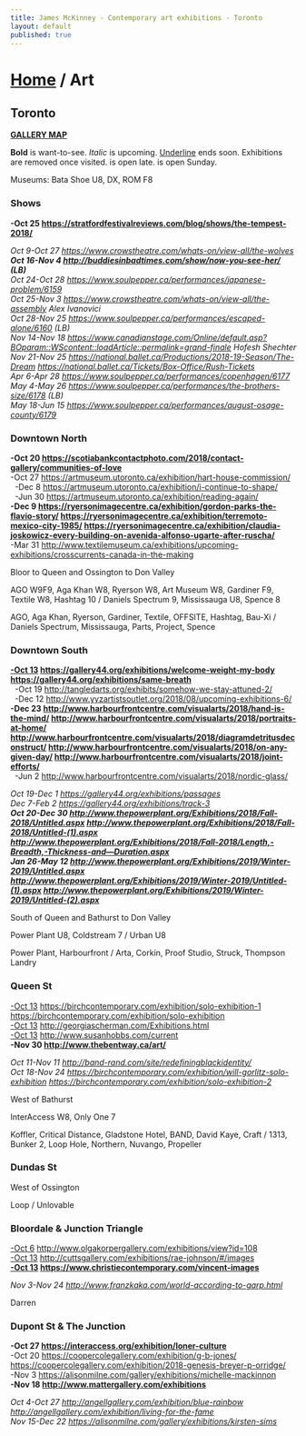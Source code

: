 ```yaml
---
title: James McKinney - Contemporary art exhibitions - Toronto
layout: default
published: true
---
```


# [Home](/) / Art

## Toronto

**[GALLERY MAP](https://www.google.com/maps/d/u/0/edit?mid=1sMiga7vQsqWdqEVQCqHsxjX2jeU)**

<span class="glyphicon glyphicon-info-sign" aria-hidden="true"></span> <strong>Bold</strong> is want-to-see. <em>Italic</em> is upcoming. <u>Underline</u> ends soon. Exhibitions are removed once visited. <span class="glyphicon glyphicon-time" aria-hidden="true"></span> is open late. <span class="glyphicon glyphicon-calendar" aria-hidden="true"></span> is open Sunday.

<span class="glyphicon glyphicon-calendar" aria-hidden="true"></span> <span class="glyphicon glyphicon-time" aria-hidden="true"></span> Museums: Bata Shoe U8, DX, ROM F8

### Shows

**-Oct 25 <https://stratfordfestivalreviews.com/blog/shows/the-tempest-2018/>**  

_Oct 9-Oct 27 <https://www.crowstheatre.com/whats-on/view-all/the-wolves>_  
_**Oct 16-Nov 4 <http://buddiesinbadtimes.com/show/now-you-see-her/> (LB)**_  
_Oct 24-Oct 28 <https://www.soulpepper.ca/performances/japanese-problem/6159>_  
_Oct 25-Nov 3 <https://www.crowstheatre.com/whats-on/view-all/the-assembly> Alex Ivanovici_  
_Oct 28-Nov 25 <https://www.soulpepper.ca/performances/escaped-alone/6160> (LB)_  
_Nov 14-Nov 18 <https://www.canadianstage.com/Online/default.asp?BOparam::WScontent::loadArticle::permalink=grand-finale> Hofesh Shechter_  
_Nov 21-Nov 25 <https://national.ballet.ca/Productions/2018-19-Season/The-Dream> <https://national.ballet.ca/Tickets/Box-Office/Rush-Tickets>_  
_Apr 6-Apr 28 <https://www.soulpepper.ca/performances/copenhagen/6177>_  
_May 4-May 26 <https://www.soulpepper.ca/performances/the-brothers-size/6178> (LB)_  
_May 18-Jun 15 <https://www.soulpepper.ca/performances/august-osage-county/6179>_  

### Downtown North

**-Oct 20 <https://scotiabankcontactphoto.com/2018/contact-gallery/communities-of-love>**  
-Oct 27 <https://artmuseum.utoronto.ca/exhibition/hart-house-commission/>  
  -Dec 8 <https://artmuseum.utoronto.ca/exhibition/i-continue-to-shape/>  
  -Jun 30 <https://artmuseum.utoronto.ca/exhibition/reading-again/>  
**-Dec 9 <https://ryersonimagecentre.ca/exhibition/gordon-parks-the-flavio-story/> <https://ryersonimagecentre.ca/exhibition/terremoto-mexico-city-1985/> <https://ryersonimagecentre.ca/exhibition/claudia-joskowicz-every-building-on-avenida-alfonso-ugarte-after-ruscha/>**  
-Mar 31 <http://www.textilemuseum.ca/exhibitions/upcoming-exhibitions/crosscurrents-canada-in-the-making>  

<span class="glyphicon glyphicon-info-sign" aria-hidden="true"></span> Bloor to Queen and Ossington to Don Valley

<span class="glyphicon glyphicon-time" aria-hidden="true"></span> AGO W9F9, Aga Khan W8, Ryerson W8, Art Museum W8, Gardiner F9, Textile W8, Hashtag 10 / Daniels Spectrum 9, Mississauga U8, Spence 8

<span class="glyphicon glyphicon-calendar" aria-hidden="true"></span> AGO, Aga Khan, Ryerson, Gardiner, Textile, OFFSITE, Hashtag, Bau-Xi / Daniels Spectrum, Mississauga, Parts, Project, Spence

### Downtown South

**<u>-Oct 13</u> <https://gallery44.org/exhibitions/welcome-weight-my-body> <https://gallery44.org/exhibitions/same-breath>**  
  -Oct 19 <http://tangledarts.org/exhibits/somehow-we-stay-attuned-2/>  
  -Dec 12 <http://www.yyzartistsoutlet.org/2018/08/upcoming-exhibitions-6/>  
**-Dec 23 <http://www.harbourfrontcentre.com/visualarts/2018/hand-is-the-mind/> <http://www.harbourfrontcentre.com/visualarts/2018/portraits-at-home/> <http://www.harbourfrontcentre.com/visualarts/2018/diagramdetritusdeconstruct/> <http://www.harbourfrontcentre.com/visualarts/2018/on-any-given-day/> <http://www.harbourfrontcentre.com/visualarts/2018/joint-efforts/>**  
  -Jun 2 <http://www.harbourfrontcentre.com/visualarts/2018/nordic-glass/>  

_Oct 19-Dec 1 <https://gallery44.org/exhibitions/passages>_  
_Dec 7-Feb 2 <https://gallery44.org/exhibitions/track-3>_  
_**Oct 20-Dec 30 <http://www.thepowerplant.org/Exhibitions/2018/Fall-2018/Untitled.aspx> <http://www.thepowerplant.org/Exhibitions/2018/Fall-2018/Untitled-(1).aspx> <http://www.thepowerplant.org/Exhibitions/2018/Fall-2018/Length,-Breadth,-Thickness-and—Duration.aspx>**_  
_**Jan 26-May 12 <http://www.thepowerplant.org/Exhibitions/2019/Winter-2019/Untitled.aspx> <http://www.thepowerplant.org/Exhibitions/2019/Winter-2019/Untitled-(1).aspx> <http://www.thepowerplant.org/Exhibitions/2019/Winter-2019/Untitled-(2).aspx>**_  

<span class="glyphicon glyphicon-info-sign" aria-hidden="true"></span> South of Queen and Bathurst to Don Valley

<span class="glyphicon glyphicon-time" aria-hidden="true"></span> Power Plant U8, Coldstream 7 / Urban U8

<span class="glyphicon glyphicon-calendar" aria-hidden="true"></span> Power Plant, Harbourfront / Arta, Corkin, Proof Studio, Struck, Thompson Landry

### Queen St

<u>-Oct 13</u> <https://birchcontemporary.com/exhibition/solo-exhibition-1> <https://birchcontemporary.com/exhibition/solo-exhibition>  
<u>-Oct 13</u> <http://georgiascherman.com/Exhibitions.html>  
<u>-Oct 13</u> <http://www.susanhobbs.com/current>  
**-Nov 30 <http://www.thebentway.ca/art/>**  

_Oct 11-Nov 11 <http://band-rand.com/site/redefiningblackidentity/>_  
_Oct 18-Nov 24 <https://birchcontemporary.com/exhibition/will-gorlitz-solo-exhibition> <https://birchcontemporary.com/exhibition/solo-exhibition-2>_  

<span class="glyphicon glyphicon-info-sign" aria-hidden="true"></span> West of Bathurst

<span class="glyphicon glyphicon-time" aria-hidden="true"></span> InterAccess W8, Only One 7

<span class="glyphicon glyphicon-calendar" aria-hidden="true"></span> Koffler, Critical Distance, Gladstone Hotel, BAND, David Kaye, Craft / 1313, Bunker 2, Loop Hole, Northern, Nuvango, Propeller

### Dundas St

<span class="glyphicon glyphicon-info-sign" aria-hidden="true"></span> West of Ossington

<span class="glyphicon glyphicon-calendar" aria-hidden="true"></span> Loop / Unlovable

### Bloordale & Junction Triangle

<u>-Oct 6</u> <http://www.olgakorpergallery.com/exhibitions/view?id=108>  
<u>-Oct 13</u> <http://cuttsgallery.com/exhibitions/rae-johnson/#/images>  
**<u>-Oct 13</u> <https://www.christiecontemporary.com/vincent-images>**  

_Nov 3-Nov 24 <http://www.franzkaka.com/world-according-to-garp.html>_  

<span class="glyphicon glyphicon-calendar" aria-hidden="true"></span> Darren

### Dupont St & The Junction

**-Oct 27 <https://interaccess.org/exhibition/loner-culture>**  
-Oct 20 <https://coopercolegallery.com/exhibition/g-b-jones/> <https://coopercolegallery.com/exhibition/2018-genesis-breyer-p-orridge/>  
-Nov 3 <https://alisonmilne.com/gallery/exhibitions/michelle-mackinnon>  
**-Nov 18 <http://www.mattergallery.com/exhibitions>**  

_Oct 4-Oct 27 <http://angellgallery.com/exhibition/blue-rainbow> <http://angellgallery.com/exhibition/living-for-the-fame>_  
_Nov 15-Dec 22 <https://alisonmilne.com/gallery/exhibitions/kirsten-sims>_  
